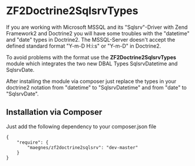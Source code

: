 ZF2Doctrine2SqlsrvTypes
=======================
If you are working with Microsoft MSSQL and its "Sqlsrv"-Driver with Zend Framework2 and Doctrine2 you will
have some troubles with the "datetime" and "date" types in Doctrine2. The MSSQL-Server doesn't accept the defined standard
format "Y-m-D H:i:s" or "Y-m-D" in Doctrine2.

To avoid problems with the format use the **ZF2Doctrine2SqlsrvTypes** module which integrates the two new DBAL Types SqlsrvDatetime and SqlsrvDate.

After installing the module via composer just replace the types in your doctrine2 notation from "datetime" to "SqlsrvDatetime" and
from "date" to "SqlsrvDate".

Installation via Composer
--------
Just add the following dependency to your composer.json file

    {
        "require": {
			"maegnes/zf2doctrine2sqlsrv": "dev-master"
        }
    }